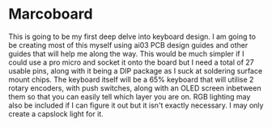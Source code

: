 # Marcoboard
 This is going to be my first deep delve into keyboard design. I am going to be creating most of this myself using ai03 PCB design guides and other guides that will help me along the way. This would be much simpler if I could use a pro micro and socket it onto the board but I need a total of 27 usable pins, along with it being a DIP package as I suck at soldering surface mount chips.
 The keyboard itself will be a 65% keyboard that will utilise 2 rotary encoders, with push switches, along with an OLED screen inbetween them so that you can easily tell which layer you are on. 
 RGB lighting may also be included if I can figure it out but it isn't exactly necessary. I may only create a capslock light for it.
 
